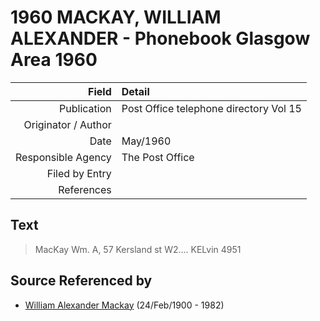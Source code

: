 ﻿---
layout: page
permalink: /sources/s78685500
---

# 1960 MACKAY, WILLIAM ALEXANDER - Phonebook Glasgow Area 1960

Field | Detail
---:|:---
Publication | Post Office telephone directory Vol 15
Originator / Author | 
Date | May/1960
Responsible Agency | The Post Office
Filed by Entry | 
References | 

## Text

> MacKay Wm. A, 57 Kersland st W2.... KELvin 4951
>

## Source Referenced by

* [William Alexander Mackay](../people/@9383584@-william-alexander-mackay-b1900-2-24-d1982.md) (24/Feb/1900 - 1982)
